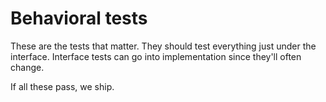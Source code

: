 
# Behavioral tests

These are the tests that matter. They should test everything just under the interface. Interface tests can go into implementation since they'll often change.

If all these pass, we ship.


